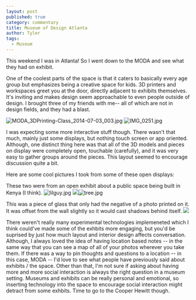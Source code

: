 ```yaml
---
layout: post
published: true
category: commentary
title: Museum of Design Atlanta
author: Tyler
tags:
  - Museum
---
```

This weekend I was in Atlanta! So I went down to the MODA and see what they had on exhibit.

One of the coolest parts of the space is that it caters to basically every age group but emphasizes being a creative space for kids. 3D printers and workspaces greet you at the door, directly adjacent to exhibits themselves. It's inviting and makes design seem approachable to even people outside of design. I brought three of my friends with me-- all of which are not in design fields, and they had a blast.

![MODA_3DPrinting-Class_2014-07-03_003.jpg]({{site.baseurl}}/assets/MODA_3DPrinting-Class_2014-07-03_003.jpg)
![IMG_0251.jpg]({{site.baseurl}}/assets/IMG_0251.jpg)

I was expecting some more interactive stuff though. There wasn't that much, mainly just some displays, but nothing touch screen or app oriented. Although, one distinct thing here was that all of the 3D models and pieces on display were completely open, touchable (carefully), and it was very easy to gather groups around the pieces. This layout seemed to encourage discussion quite a bit.

Here are some cool pictures I took from some of these open displays:

These two were from an open exhibit about a public space being built in Kenya (I think).
![lilguy.jpg]({{site.baseurl}}/assets/lilguy.jpg)
![]({{site.baseurl}}/assets/tree.jpg)![tree.jpg]({{site.baseurl}}/assets/tree.jpg)


This was a piece of glass that only had the negative of a photo printed on it. It was offset from the wall slightly so it would cast shadows behind itself.
![]({{site.baseurl}}/assets/shadows.jpg)

There weren't really many experimental technologies implemeneted which I think could've made some of the exhbits more engaging, but you'd be suprised by just how much layout and interior design affects conversation. Although, I always loved the idea of having location based notes -- in the same way that you can see a map of all of your photos wherever you take them. If there was a way to pin thoughts and questions to a location -- in this case, MODA -- I'd love to see what people have previously said about exhibits / the space. Other than that, I'm not sure if asking about having more and more social interaction is always the right question in a museum setting. Museums and exhibits can be really personal and emotional, so inserting technology into the space to encourage social interaction might detract from some exhbits. Time to go to the Cooper Hewitt though.
